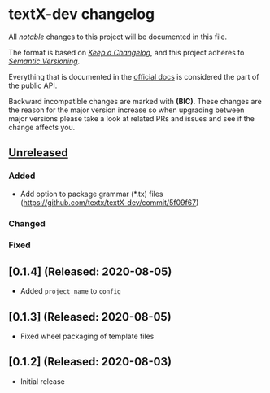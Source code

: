 # textX-dev changelog

All _notable_ changes to this project will be documented in this file.

The format is based on _[Keep a Changelog][keepachangelog]_, and this project
adheres to _[Semantic Versioning][semver]_.

Everything that is documented in the [official docs][textXDocs] is considered
the part of the public API.

Backward incompatible changes are marked with **(BIC)**. These changes are the
reason for the major version increase so when upgrading between major versions
please take a look at related PRs and issues and see if the change affects you.

## [Unreleased]

### Added

- Add option to package grammar (*.tx) files (https://github.com/textx/textX-dev/commit/5f09f67)

### Changed

### Fixed


## [0.1.4] (Released: 2020-08-05)

- Added `project_name` to `config`


## [0.1.3] (Released: 2020-08-05)

- Fixed wheel packaging of template files


## [0.1.2] (Released: 2020-08-03)

- Initial release


[Unreleased]: https://github.com/textX/textX/compare/0.1.2...HEAD


[keepachangelog]: https://keepachangelog.com/
[semver]: https://semver.org/spec/v2.0.0.html
[textXDocs]: http://textx.github.io/textX/latest/

